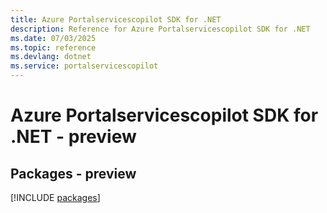 ```yaml
---
title: Azure Portalservicescopilot SDK for .NET
description: Reference for Azure Portalservicescopilot SDK for .NET
ms.date: 07/03/2025
ms.topic: reference
ms.devlang: dotnet
ms.service: portalservicescopilot
---
```

# Azure Portalservicescopilot SDK for .NET - preview
## Packages - preview
[!INCLUDE [packages](portalservicescopilot-index.md)]